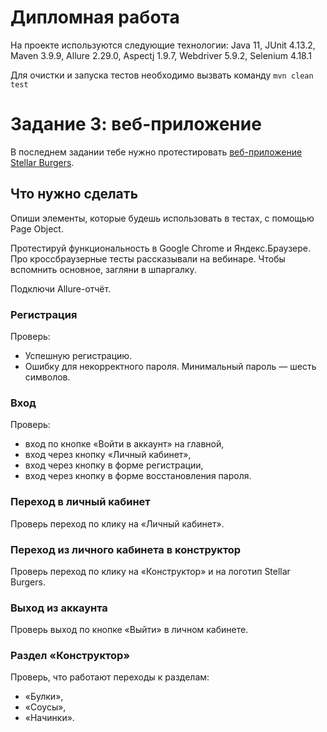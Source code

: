 # Дипломная работа

На проекте используются следующие технологии: Java 11, JUnit 4.13.2, Maven 3.9.9, Allure 2.29.0, Aspectj 1.9.7, Webdriver 5.9.2, Selenium 4.18.1

Для очистки и запуска тестов необходимо вызвать команду `mvn clean test`

# Задание 3: веб-приложение
В последнем задании тебе нужно протестировать [веб-приложение Stellar Burgers](https://stellarburgers.nomoreparties.site/). 
## Что нужно сделать
Опиши элементы, которые будешь использовать в тестах, с помощью Page Object. 

Протестируй функциональность в Google Chrome и Яндекс.Браузере. Про кроссбраузерные тесты рассказывали на вебинаре. Чтобы вспомнить основное, загляни в шпаргалку.

Подключи Allure-отчёт.
### Регистрация
Проверь:
- Успешную регистрацию.
- Ошибку для некорректного пароля. Минимальный пароль — шесть символов.
### Вход 
Проверь:
- вход по кнопке «Войти в аккаунт» на главной,
- вход через кнопку «Личный кабинет»,
- вход через кнопку в форме регистрации,
- вход через кнопку в форме восстановления пароля.
### Переход в личный кабинет 
Проверь переход по клику на «Личный кабинет».
### Переход из личного кабинета в конструктор 
Проверь переход по клику на «Конструктор» и на логотип Stellar Burgers.
### Выход из аккаунта
Проверь выход по кнопке «Выйти» в личном кабинете.
### Раздел «Конструктор»
Проверь, что работают переходы к разделам:
- «Булки»,
- «Соусы»,
- «Начинки».
